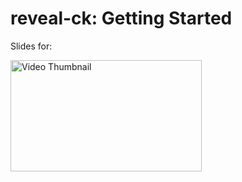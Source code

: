 # reveal-ck: Getting Started

Slides for:

<a href='https://vimeo.com/jedcn/reveal-ck-getting-started'>
  <img alt="Video Thumbnail" width="306" height="178" src='https://raw2.github.com/jedcn/reveal-ck-getting-started/master/thumbnail.png' />
</a>
